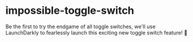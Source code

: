 # impossible-toggle-switch
Be the first to try the endgame of all toggle switches, we'll use LaunchDarkly to fearlessly launch this exciting new toggle switch feature! 🐻
